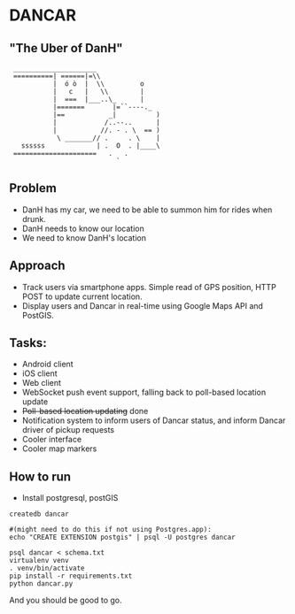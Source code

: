 # DANCAR
## "The Uber of DanH"

```
 _____________________ 
 ==========| ======|=\\
           |  ó ò  |  \\         o
           |   c   |   \\        |
           |  ===  |___..\_      |
           |=======       |=``----._
           |==           _|          )
           |            /..--..      |
           |           //. - . \  == )
            \ _______// .     . \    |
   ssssss             | .  O  . |____\
 =====================   .   .
                           `
```

## Problem
* DanH has my car, we need to be able to summon him for rides when drunk.
* DanH needs to know our location
* We need to know DanH's location

## Approach
* Track users via smartphone apps. Simple read of GPS position, HTTP POST to update current location.
* Display users and Dancar in real-time using Google Maps API and PostGIS.

## Tasks:
* Android client
* iOS client
* Web client
* WebSocket push event support, falling back to poll-based location update
* ~~Poll-based location updating~~ done
* Notification system to inform users of Dancar status, and inform Dancar driver of pickup requests
* Cooler interface
* Cooler map markers

## How to run
* Install postgresql, postGIS
```
createdb dancar

#(might need to do this if not using Postgres.app): 
echo "CREATE EXTENSION postgis" | psql -U postgres dancar

psql dancar < schema.txt
virtualenv venv
. venv/bin/activate
pip install -r requirements.txt
python dancar.py
```
And you should be good to go.
